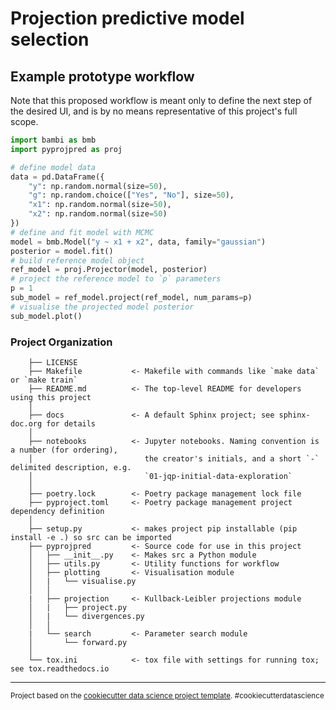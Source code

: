 # Projection predictive model selection

## Example prototype workflow

Note that this proposed workflow is meant only to define the next step of the desired UI, and is by no means representative of this project's full scope.

```python
import bambi as bmb
import pyprojpred as proj

# define model data
data = pd.DataFrame({
    "y": np.random.normal(size=50),
    "g": np.random.choice(["Yes", "No"], size=50),
    "x1": np.random.normal(size=50),
    "x2": np.random.normal(size=50)
})
# define and fit model with MCMC
model = bmb.Model("y ~ x1 + x2", data, family="gaussian")
posterior = model.fit()
# build reference model object
ref_model = proj.Projector(model, posterior)
# project the reference model to `p` parameters
p = 1
sub_model = ref_model.project(ref_model, num_params=p)
# visualise the projected model posterior
sub_model.plot()
```

### Project Organization

```
    ├── LICENSE
    ├── Makefile           <- Makefile with commands like `make data` or `make train`
    ├── README.md          <- The top-level README for developers using this project
    │
    ├── docs               <- A default Sphinx project; see sphinx-doc.org for details
    │
    ├── notebooks          <- Jupyter notebooks. Naming convention is a number (for ordering),
    │                         the creator's initials, and a short `-` delimited description, e.g.
    │                         `01-jqp-initial-data-exploration`
    │
    ├── poetry.lock        <- Poetry package management lock file
    ├── pyproject.toml     <- Poetry package management project dependency definition
    │
    ├── setup.py           <- makes project pip installable (pip install -e .) so src can be imported
    ├── pyprojpred         <- Source code for use in this project
    │   ├── __init__.py    <- Makes src a Python module
    │   ├── utils.py       <- Utility functions for workflow
    │   ├── plotting       <- Visualisation module
    │   |   └── visualise.py
    │   │
    |   ├── projection     <- Kullback-Leibler projections module
    │   |   ├── project.py
    │   |   └── divergences.py
    │   │
    |   └── search         <- Parameter search module
    │       └── forward.py
    │
    └── tox.ini            <- tox file with settings for running tox; see tox.readthedocs.io
```

---
<p><small>Project based on the <a target="_blank" href="https://drivendata.github.io/cookiecutter-data-science/">cookiecutter data science project template</a>. #cookiecutterdatascience</small></p>
